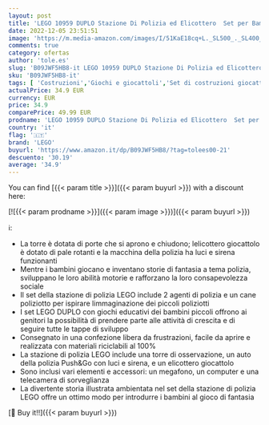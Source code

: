 ```yaml
---
layout: post
title: 'LEGO 10959 DUPLO Stazione Di Polizia ed Elicottero  Set per Bambini dai 2 Anni in su  Giochi Educativi con Macchina Giocattolo con Luci e Sirene'
date: 2022-12-05 23:51:51
image: 'https://m.media-amazon.com/images/I/51KaE18cq+L._SL500_._SL400_.jpg'
comments: true
category: ofertas
author: 'tole.es'
slug: 'B09JWF5HB8-it LEGO 10959 DUPLO Stazione Di Polizia ed Elicottero Set per...'
sku: 'B09JWF5HB8-it'
tags: [ 'Costruzioni','Giochi e giocattoli','Set di costruzioni giocattolo','lego','🇮🇹', ]
actualPrice: 34.9 EUR
currency: EUR
price: 34.9
comparePrice: 49.99 EUR
prodname: 'LEGO 10959 DUPLO Stazione Di Polizia ed Elicottero  Set per Bambini dai 2 Anni in su  Giochi Educativi con Macchina Giocattolo con Luci e Sirene'
country: 'it'
flag: '🇮🇹'
brand: 'LEGO'
buyurl: 'https://www.amazon.it/dp/B09JWF5HB8/?tag=tolees00-21'
descuento: '30.19'
average: '34.9'
---
```


You can find [{{< param title >}}]({{< param buyurl >}}) with a discount here:

[![{{< param prodname >}}]({{< param image >}})]({{< param buyurl >}})

ℹ️:

- La torre è dotata di porte che si aprono e chiudono; lelicottero giocattolo è dotato di pale rotanti e la macchina della polizia ha luci e sirena funzionanti
- Mentre i bambini giocano e inventano storie di fantasia a tema polizia, sviluppano le loro abilità motorie e rafforzano la loro consapevolezza sociale
- Il set della stazione di polizia LEGO include 2 agenti di polizia e un cane poliziotto per ispirare limmaginazione dei piccoli poliziotti
- I set LEGO DUPLO con giochi educativi dei bambini piccoli offrono ai genitori la possibilità di prendere parte alle attività di crescita e di seguire tutte le tappe di sviluppo
- Consegnato in una confezione libera da frustrazioni, facile da aprire e realizzata con materiali riciclabili al 100%
- La stazione di polizia LEGO include una torre di osservazione, un auto della polizia Push&Go con luci e sirena, e un elicottero giocattolo
- Sono inclusi vari elementi e accessori: un megafono, un computer e una telecamera di sorveglianza
- La divertente storia illustrata ambientata nel set della stazione di polizia LEGO offre un ottimo modo per introdurre i bambini al gioco di fantasia

[🛒 Buy it!!]({{< param buyurl >}})
